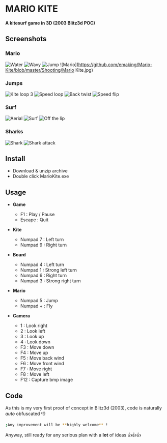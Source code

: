 # MARIO KITE

**A kitesurf game in 3D  (2003 Blitz3d POC)**

## Screenshots

### Mario

![Water](https://github.com/emaking/Mario-Kite/blob/master/Shooting/water.jpg)
![Wavy](https://github.com/emaking/Mario-Kite/blob/master/Shooting/wavy.jpg)
![Jump](https://github.com/emaking/Mario-Kite/blob/master/Shooting/jump.jpg)
![Mario](https://github.com/emaking/Mario-Kite/blob/master/Shooting/Mario Kite.jpg)


### Jumps


![Kite loop 3](https://github.com/emaking/Mario-Kite/blob/master/Shooting/Kite_Loop_3.jpg)
![Speed loop](https://github.com/emaking/Mario-Kite/blob/master/Shooting/speed_loop.jpg)
![Back twist](https://github.com/emaking/Mario-Kite/blob/master/Shooting/back_twist.jpg)
![Speed flip](https://github.com/emaking/Mario-Kite/blob/master/Shooting/speed_flip.jpg)


### Surf

![Aerial](https://github.com/emaking/Mario-Kite/blob/master/Shooting/aerial.jpg)
![Surf](https://github.com/emaking/Mario-Kite/blob/master/Shooting/surf.jpg)
![Off the lip](https://github.com/emaking/Mario-Kite/blob/master/Shooting/off_the_lip.jpg)


### Sharks

![Shark](https://github.com/emaking/Mario-Kite/blob/master/Shooting/shark.jpg)
![Shark attack](https://github.com/emaking/Mario-Kite/blob/master/Shooting/shark_attack.jpg)

 
## Install

- Download & unzip archive
- Double click MarioKite.exe

## Usage 

* **Game** 
  * F1 : Play / Pause
  * Escape : Quit
  
* **Kite**
  * Numpad 7 : Left turn
  * Numpad 9 : Right turn

* **Board**
  * Numpad 4 : Left turn
  * Numpad 1 : Strong left turn
  * Numpad 6 : Right turn
  * Numpad 3 : Strong right turn

* **Mario**
  * Numpad 5 : Jump
  * Numpad + : Fly 

* **Camera**
  * 1 : Look right
  * 2 : Look left
  * 3 : Look up
  * 4 : Look down
  * F3 : Move down
  * F4 : Move up
  * F5 : Move back wind
  * F6 : Move front wind
  * F7 : Move right
  * F8 : Move left
  * F12 : Capture bmp image

## Code 

As this is my very first proof of concept in Blitz3d (2003), code is naturally _auto_ obfuscated :-1:
```sh
;Any improvement will be **highly welcome** !

```
Anyway, still ready for any serious plan with a **lot** of ideas :+1::+1::+1:
